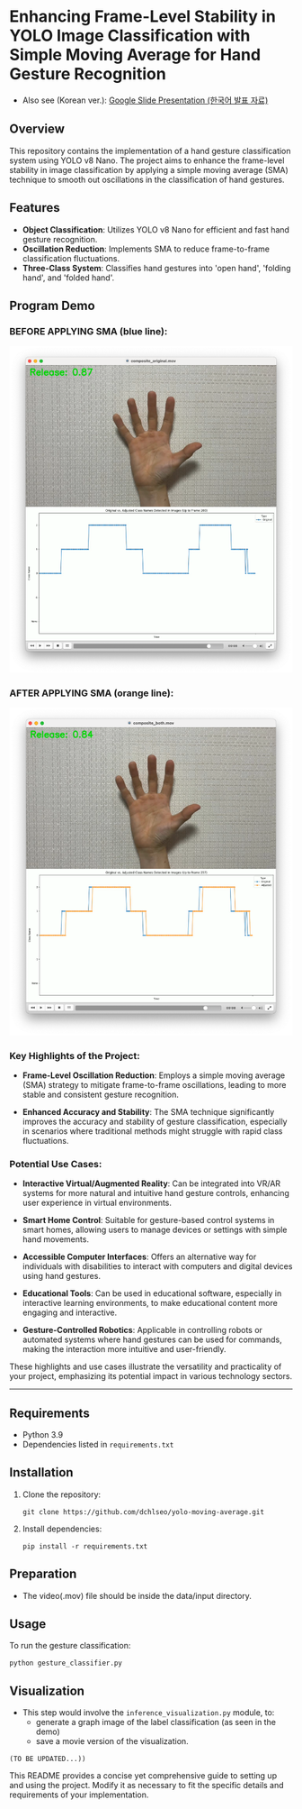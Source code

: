 # Enhancing Frame-Level Stability in YOLO Image Classification with Simple Moving Average for Hand Gesture Recognition

- Also see (Korean ver.):  [Google Slide Presentation (한국어 발표 자료)](https://docs.google.com/presentation/d/15e_nBQsfDuISFk8tTSFhq8_cxQKo__2_M940YDAwWbA/edit#slide=id.p)

## Overview
This repository contains the implementation of a hand gesture classification system using YOLO v8 Nano. The project aims to enhance the frame-level stability in image classification by applying a simple moving average (SMA) technique to smooth out oscillations in the classification of hand gestures.

## Features
- **Object Classification**: Utilizes YOLO v8 Nano for efficient and fast hand gesture recognition.
- **Oscillation Reduction**: Implements SMA to reduce frame-to-frame classification fluctuations.
- **Three-Class System**: Classifies hand gestures into 'open hand', 'folding hand', and 'folded hand'.

## Program Demo
### BEFORE APPLYING SMA (blue line):
[![Demo Video1](assets/composite_original_thumb.png)](assets/composite_original.mov "Watch Demo!")

### AFTER APPLYING SMA (orange line):
[![Demo Video2](assets/composite_both_thumb.png)](assets/composite_both.mov "Click to Watch Demo!")

### Key Highlights of the Project:

- **Frame-Level Oscillation Reduction**: Employs a simple moving average (SMA) strategy to mitigate frame-to-frame oscillations, leading to more stable and consistent gesture recognition.

- **Enhanced Accuracy and Stability**: The SMA technique significantly improves the accuracy and stability of gesture classification, especially in scenarios where traditional methods might struggle with rapid class fluctuations.

### Potential Use Cases:

- **Interactive Virtual/Augmented Reality**: Can be integrated into VR/AR systems for more natural and intuitive hand gesture controls, enhancing user experience in virtual environments.

- **Smart Home Control**: Suitable for gesture-based control systems in smart homes, allowing users to manage devices or settings with simple hand movements.

- **Accessible Computer Interfaces**: Offers an alternative way for individuals with disabilities to interact with computers and digital devices using hand gestures.

- **Educational Tools**: Can be used in educational software, especially in interactive learning environments, to make educational content more engaging and interactive.

- **Gesture-Controlled Robotics**: Applicable in controlling robots or automated systems where hand gestures can be used for commands, making the interaction more intuitive and user-friendly.

These highlights and use cases illustrate the versatility and practicality of your project, emphasizing its potential impact in various technology sectors.

-----------------
## Requirements
- Python 3.9
- Dependencies listed in `requirements.txt`

## Installation
1. Clone the repository:
   ```
   git clone https://github.com/dchlseo/yolo-moving-average.git
   ```
2. Install dependencies:
   ```
   pip install -r requirements.txt
   ```
## Preparation
- The video(.mov) file should be inside the data/input directory.   

## Usage
To run the gesture classification:
```
python gesture_classifier.py
```

## Visualization
- This step would involve the `inference_visualization.py` module, to:
   - generate a graph image of the label classification (as seen in the demo)
   - save a movie version of the visualization.
```
(TO BE UPDATED...))
```


This README provides a concise yet comprehensive guide to setting up and using the project. Modify it as necessary to fit the specific details and requirements of your implementation.
